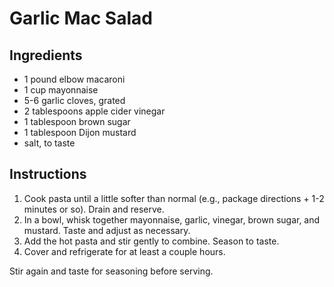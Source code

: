 # Garlic Mac Salad

## Ingredients

- 1 pound elbow macaroni
- 1 cup mayonnaise
- 5-6 garlic cloves, grated
- 2 tablespoons apple cider vinegar
- 1 tablespoon brown sugar
- 1 tablespoon Dijon mustard
- salt, to taste

## Instructions

1. Cook pasta until a little softer than normal (e.g., package directions + 1-2 minutes or so). Drain and reserve.
2. In a bowl, whisk together mayonnaise, garlic, vinegar, brown sugar, and mustard. Taste and adjust as necessary.
3. Add the hot pasta and stir gently to combine. Season to taste.
4. Cover and refrigerate for at least a couple hours.

Stir again and taste for seasoning before serving.
